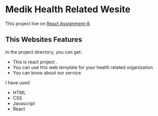 # Medik Health Related Wesite

This project live on  [React Assignment-8](https://health-care-website.netlify.app/).

## This Websites Features

In the project directory, you can get:
* This is react project .
* You can use this web template for your health related organization
* You can know about our service

I have used 
* HTML
* CSS
* Javascript
* React
